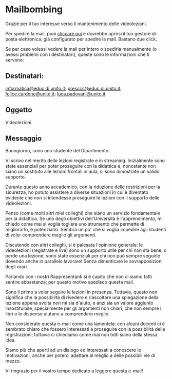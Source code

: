 # Mailbombing

Grazie per il tuo interesse verso il mantenimento delle videolezioni.

Per spedire la mail, puoi [cliccare qui](mailto:informatica@educ.di.unito.it;presccs@educ.di.unito.it;felice.cardone@unito.it;luca.padovani@unito.it?subject=Videolezioni&body=Buongiorno%2C%0D%0Asono%20uno%20studente%20del%20Dipartimento.%0D%0A%0D%0AVi%20scrivo%20nel%20merito%20delle%20lezioni%20registrate%20e%20in%20streaming.%0D%0AInizialmente%20sono%20state%20essenziali%20per%20poter%20proseguire%20con%20la%20didattica%20e%2C%20nonostante%20non%20siano%20un%20sostituto%20alle%20lezioni%20frontali%20in%20aula%2C%20si%20sono%20dimostrate%20un%20valido%20supporto.%0D%0A%0D%0ADurante%20questo%20anno%20accademico%2C%20con%20la%20riduzione%20delle%20restrizioni%20per%20la%20sicurezza%2C%20ho%20potuto%20assistere%20a%20diverse%20situazioni%20in%20cui%20%C3%A8%20diventato%20evidente%20che%20non%20si%20intendesse%20proseguire%20le%20lezioni%20con%20il%20supporto%20delle%20videolezioni.%0D%0A%0D%0APenso%20(come%20molti%20altri%20miei%20colleghi)%20che%20siano%20un%20servizio%20fondamentale%20per%20la%20didattica.%0D%0ASe%20uno%20degli%20obiettivi%20dell'Universit%C3%A0%20%C3%A8%20l'apprendimento%2C%20mi%20chiedo%20come%20mai%20si%20voglia%20togliere%20uno%20strumento%20che%20permette%20di%20migliorarlo%2C%20e%20potenziarlo.%20Sembra%20un%20po'%20che%20si%20voglia%20impedire%20agli%20studenti%20di%20voler%20comprendere%20meglio%20gli%20argomenti.%0D%0A%0D%0ADiscutendo%20con%20altri%20colleghi%2C%20si%20%C3%A8%20palesata%20l'opinione%20generale%3A%20le%20videolezioni%20(registrate%20e%20live)%20sono%20un%20supporto%20utile%20per%20chi%20non%20sta%20bene%2C%20o%20perde%20una%20lezione%3B%20sono%20state%20essenziali%20per%20chi%20non%20pu%C3%B2%20sempre%20seguirle%20dovendo%20anche%20in%20parallelo%20lavorare!%20Senza%20dimenticare%20le%20sovrapposizioni%20degli%20orari.%0D%0A%0D%0AParlando%20con%20i%20nostri%20Rappresentanti%20si%20%C3%A8%20capito%20che%20non%20ci%20siamo%20fatti%20sentire%20abbastanza%3B%20per%20questo%20motivo%20spedisco%20questa%20mail.%0D%0A%0D%0ASono%20il%20primo%20a%20voler%20seguire%20le%20lezioni%20in%20presenza.%0D%0ATuttavia%2C%20questo%20non%20significa%20che%20la%20possibilit%C3%A0%20di%20rivedere%20e%20riascoltare%20una%20spiegazione%20della%20lezione%20appena%20svolta%20non%20mi%20sia%20d'aiuto%2C%20e%20anzi%20sia%20un%20valore%20aggiunto%20insostituibile%2C%20specialmente%20per%20gli%20argomenti%20non%20chiari%2C%20che%20non%20sempre%20i%20libri%20o%20le%20dispense%20aiutano%20a%20comprendere%20meglio.%0D%0A%0D%0ANon%20considerate%20questa%20e-mail%20come%20una%20lamentela%3A%20con%20alcuni%20docenti%20ci%20%C3%A8%20sembrato%20chiaro%20che%20fossero%20interessati%20a%20proseguire%20con%20la%20possibilit%C3%A0%20delle%20registrazioni%3B%20tuttavia%20ci%20chiediamo%20come%20mai%20non%20tutti%20siano%20della%20stessa%20idea.%0D%0A%0D%0ASiamo%20pi%C3%B9%20che%20aperti%20ad%20un%20dialogo%20ed%20interessati%20a%20conoscere%20le%20motivazioni%2C%20anche%20per%20poterci%20adattare%20al%20meglio%20a%20delle%20possibili%20vie%20di%20mezzo.%0D%0A%0D%0AVi%20ringrazio%20per%20il%20vostro%20tempo%20dedicato%20a%20leggere%20questa%20e-mail!) e dovrebbe aprirsi il tuo gestore di posta elettronica, già configurato per spedire la mail. Bastano due click.

Se per caso volessi vedere la mail per intero o spedirla manualmente (o avessi problemi con i destinatari), queste sono le informazioni che ti servono:

## Destinatari:

informatica@educ.di.unito.it; presccs@educ.di.unito.it; felice.cardone@unito.it; luca.padovani@unito.it

## Oggetto

Videolezioni

## Messaggio

Buongiorno,
sono uno studente del Dipartimento.

Vi scrivo nel merito delle lezioni registrate e in streaming.
Inizialmente sono state essenziali per poter proseguire con la didattica e, nonostante non siano un sostituto alle lezioni frontali in aula, si sono dimostrate un valido supporto.

Durante questo anno accademico, con la riduzione delle restrizioni per la sicurezza, ho potuto assistere a diverse situazioni in cui è diventato evidente che non si intendesse proseguire le lezioni con il supporto delle videolezioni.

Penso (come molti altri miei colleghi) che siano un servizio fondamentale per la didattica.
Se uno degli obiettivi dell'Università è l'apprendimento, mi chiedo come mai si voglia togliere uno strumento che permette di migliorarlo, e potenziarlo. Sembra un po' che si voglia impedire agli studenti di voler comprendere meglio gli argomenti.

Discutendo con altri colleghi, si è palesata l'opinione generale: le videolezioni (registrate e live) sono un supporto utile per chi non sta bene, o perde una lezione; sono state essenziali per chi non può sempre seguirle dovendo anche in parallelo lavorare! Senza dimenticare le sovrapposizioni degli orari.

Parlando con i nostri Rappresentanti si è capito che non ci siamo fatti sentire abbastanza; per questo motivo spedisco questa mail.

Sono il primo a voler seguire le lezioni in presenza.
Tuttavia, questo non significa che la possibilità di rivedere e riascoltare una spiegazione della lezione appena svolta non mi sia d'aiuto, e anzi sia un valore aggiunto insostituibile, specialmente per gli argomenti non chiari, che non sempre i libri o le dispense aiutano a comprendere meglio.

Non considerate questa e-mail come una lamentela: con alcuni docenti ci è sembrato chiaro che fossero interessati a proseguire con la possibilità delle registrazioni; tuttavia ci chiediamo come mai non tutti siano della stessa idea. 

Siamo più che aperti ad un dialogo ed interessati a conoscere le motivazioni, anche per poterci adattare al meglio a delle possibili vie di mezzo.

Vi ringrazio per il vostro tempo dedicato a leggere questa e-mail!